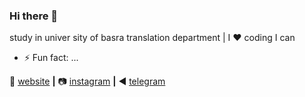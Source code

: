 ### Hi there 👋


study in univer sity of basra translation department | I :heart: coding  I can 

- ⚡ Fun fact: ...

🏡 [website][website] **|** 
📷 [instagram][instagram] **|** 
◀️ [telegram][telegram]


[website]: https://sajad.netlify.com
[instagram]: https://instagram.com/sjk.69
[telegram]: https://t.me/zrh2002

